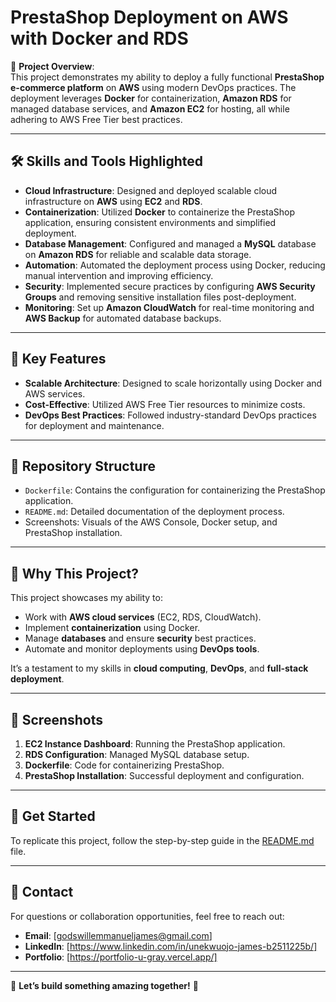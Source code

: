# PrestaShop Deployment on AWS with Docker and RDS

🚀 **Project Overview**:  
This project demonstrates my ability to deploy a fully functional **PrestaShop e-commerce platform** on **AWS** using modern DevOps practices. The deployment leverages **Docker** for containerization, **Amazon RDS** for managed database services, and **Amazon EC2** for hosting, all while adhering to AWS Free Tier best practices.

---

## 🛠️ **Skills and Tools Highlighted**  
- **Cloud Infrastructure**: Designed and deployed scalable cloud infrastructure on **AWS** using **EC2** and **RDS**.
- **Containerization**: Utilized **Docker** to containerize the PrestaShop application, ensuring consistent environments and simplified deployment.
- **Database Management**: Configured and managed a **MySQL** database on **Amazon RDS** for reliable and scalable data storage.
- **Automation**: Automated the deployment process using Docker, reducing manual intervention and improving efficiency.
- **Security**: Implemented secure practices by configuring **AWS Security Groups** and removing sensitive installation files post-deployment.
- **Monitoring**: Set up **Amazon CloudWatch** for real-time monitoring and **AWS Backup** for automated database backups.

---

## 🚀 **Key Features**  
- **Scalable Architecture**: Designed to scale horizontally using Docker and AWS services.
- **Cost-Effective**: Utilized AWS Free Tier resources to minimize costs.
- **DevOps Best Practices**: Followed industry-standard DevOps practices for deployment and maintenance.

---

## 📂 **Repository Structure**  
- `Dockerfile`: Contains the configuration for containerizing the PrestaShop application.
- `README.md`: Detailed documentation of the deployment process.
- Screenshots: Visuals of the AWS Console, Docker setup, and PrestaShop installation.

---

## 🌟 **Why This Project?**  
This project showcases my ability to:  
- Work with **AWS cloud services** (EC2, RDS, CloudWatch).  
- Implement **containerization** using Docker.  
- Manage **databases** and ensure **security** best practices.  
- Automate and monitor deployments using **DevOps tools**.  

It’s a testament to my skills in **cloud computing**, **DevOps**, and **full-stack deployment**.

---

## 📸 **Screenshots**  
1. **EC2 Instance Dashboard**: Running the PrestaShop application.  
2. **RDS Configuration**: Managed MySQL database setup.  
3. **Dockerfile**: Code for containerizing PrestaShop.  
4. **PrestaShop Installation**: Successful deployment and configuration.  

---

## 🚀 **Get Started**  
To replicate this project, follow the step-by-step guide in the [README.md](./README.md) file.

---

## 📧 **Contact**  
For questions or collaboration opportunities, feel free to reach out:  
- **Email**: [godswillemmanueljames@gmail.com]  
- **LinkedIn**: [https://www.linkedin.com/in/unekwuojo-james-b2511225b/]  
- **Portfolio**: [https://portfolio-u-gray.vercel.app/]  

---

🌟 **Let’s build something amazing together!** 🌟
